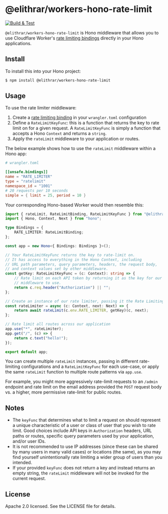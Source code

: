 # @elithrar/workers-hono-rate-limit
[![Build & Test](https://github.com/elithrar/workers-hono-rate-limit/actions/workflows/test.yml/badge.svg?branch=main)](https://github.com/elithrar/workers-hono-rate-limit/actions/workflows/test.yml)

`@elithrar/workers-hono-rate-limit` is Hono middleware that allows you to use Cloudflare Worker's [rate limiting bindings](https://developers.cloudflare.com/workers/runtime-apis/bindings/rate-limit/) directly in your Hono applications.

## Install

To install this into your Hono project:

```sh
$ npm install @elithrar/workers-hono-rate-limit
```

## Usage

To use the rate limiter middleware:

1. Create a [rate limiting binding](#) in your `wrangler.toml` configuration
2. Define a `RateLimitKeyFunc`: this is a function that returns the key to rate limit on for a given request. A `RateLimitKeyFunc` is simply a function that accepts a Hono `Context` and returns a `string`.
3. Apply the `rateLimit` middleware to your application or routes.

The below example shows how to use the `rateLimit` middleware within a Hono app:

```toml
# wrangler.toml

[[unsafe.bindings]]
name = "RATE_LIMITER"
type = "ratelimit"
namespace_id = "1001"
# 20 requests per 10 seconds
simple = { limit = 25, period = 10 }
```

Your corresponding Hono-based Worker would then resemble this:

```ts
import { rateLimit, RateLimitBinding, RateLimitKeyFunc } from "@elithrar/workers-hono-rate-limit";
import { Hono, Context, Next } from "hono";

type Bindings = {
	RATE_LIMITER: RateLimitBinding;
};

const app = new Hono<{ Bindings: Bindings }>();

// Your RateLimitKeyFunc returns the key to rate-limit on.
// It has access to everything in the Hono Context, including
// URL path parameters, query parameters, headers, the request body,
// and context values set by other middleware.
const getKey: RateLimitKeyFunc = (c: Context): string => {
	// Rate limit on each API token by returning it as the key for our
	// middleware to use.
	return c.req.header("Authorization") || "";
};

// Create an instance of our rate limiter, passing it the Rate Limiting bindings
const rateLimiter = async (c: Context, next: Next) => {
	return await rateLimit(c.env.RATE_LIMITER, getKey)(c, next);
};

// Rate limit all routes across our application
app.use("*", rateLimiter);
app.get("/", (c) => {
	return c.text("hello!");
});

export default app;
```

You can create multiple `rateLimit` instances, passing in different rate-limiting configurations and a `RateLimitKeyFunc` for each use-case, or apply the same `rateLimit` function to multiple route patterns via `app.use`.

For example, you might more aggressively rate-limit requests to an `/admin` endpoint and rate limit on the email address provided the `POST` request body vs. a higher, more permissive rate-limit for public routes.

## Notes

- The `keyFunc` that determines what to limit a request on should represent a unique characteristic of a user or class of user that you wish to rate limit. Good choices include API keys in `Authorization` headers, URL paths or routes, specific query parameters used by your application, and/or user IDs.
- It is not recommended to use IP addresses (since these can be shared by many users in many valid cases) or locations (the same), as you may find yourself unintentionally rate limiting a wider group of users than you intended.
- If your provided `keyFunc` does not return a key and instead returns an empty string, the `rateLimit` middleware will not be invoked for the current request.

## License

Apache 2.0 licensed. See the LICENSE file for details.
